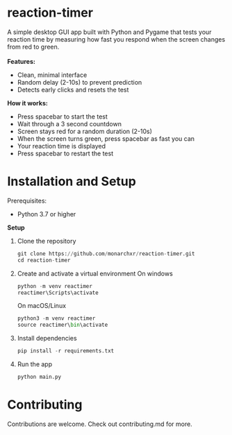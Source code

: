 # reaction-timer
A simple desktop GUI app built with Python and Pygame that tests your reaction time by measuring how fast you respond when the screen changes from red to green.\
\
**Features:**
- Clean, minimal interface
- Random delay (2-10s) to prevent prediction
- Detects early clicks and resets the test

**How it works:**
- Press spacebar to start the test
- Wait through a 3 second countdown
- Screen stays red for a random duration (2-10s)
- When the screen turns green, press spacebar as fast you can
- Your reaction time is displayed
- Press spacebar to restart the test

# Installation and Setup
Prerequisites:
- Python 3.7 or higher

**Setup**
1. Clone the repository
   ```python
   git clone https://github.com/monarchxr/reaction-timer.git
   cd reaction-timer
   ```
2. Create and activate a virtual environment
   On windows
   ```python
   python -m venv reactimer
   reactimer\Scripts\activate
   ```

   On macOS/Linux
   ```python
   python3 -m venv reactimer
   source reactimer\bin\activate
   ```

3. Install dependencies
   ```python
   pip install -r requirements.txt
   ```

4. Run the app
   ```python
   python main.py
   ```

# Contributing
Contributions are welcome. Check out contributing.md for more.
